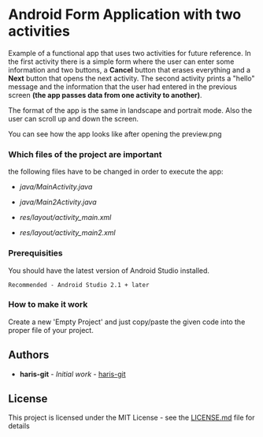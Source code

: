 # Android Form Application with two activities

Example of a functional app that uses two activities for future reference. In the first activity there is a simple form where the user can enter some information and two buttons, a **Cancel** button that erases everything and a **Next** button that opens the next activity. The second activity prints a "hello" message and the information that the user had entered in the previous screen **(the app passes data from one activity to another)**. 

The format of the app is the same in landscape and portrait mode. Also the user can scroll up and down the screen.

You can see how the app looks like after opening the preview.png

### Which files of the project are important

the following files have to be changed in order to execute the app:

* *java/MainActivity.java*
* *java/Main2Activity.java*

* *res/layout/activity_main.xml*
* *res/layout/activity_main2.xml*

### Prerequisities

You should have the latest version of Android Studio installed. 

```
Recommended - Android Studio 2.1 + later
```

### How to make it work

Create a new 'Empty Project' and just copy/paste the given code into the proper file of your project. 

## Authors

* **haris-git** - *Initial work* - [haris-git](https://github.com/haris-git)

## License

This project is licensed under the MIT License - see the [LICENSE.md](LICENSE.md) file for details
